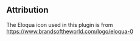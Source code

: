## Attribution

The Eloqua icon used in this plugin is from https://www.brandsoftheworld.com/logo/eloqua-0
